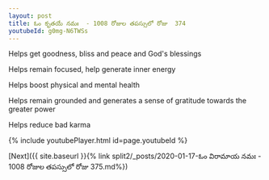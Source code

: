 ```yaml
---
layout: post
title: ఓం కృతయే నమః  - 1008 రోజుల తపస్సులో రోజు  374
youtubeId: g0mg-N6TWSs
---
```

 
 
Helps get goodness, bliss and peace and God's blessings
 
Helps remain focused, help generate inner energy 
 
Helps boost physical and mental health 
 
Helps remain grounded and generates a sense of gratitude towards the greater power 
 
Helps reduce bad karma
 
 
 
 


{% include youtubePlayer.html id=page.youtubeId %}
 
[Next]({{ site.baseurl }}{% link  split2/_posts/2020-01-17-ఓం విరామాయ నమః  - 1008 రోజుల తపస్సులో రోజు  375.md%})
 
